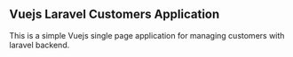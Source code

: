 ## Vuejs Laravel Customers Application
This is a simple Vuejs single page application for managing customers with laravel backend.

